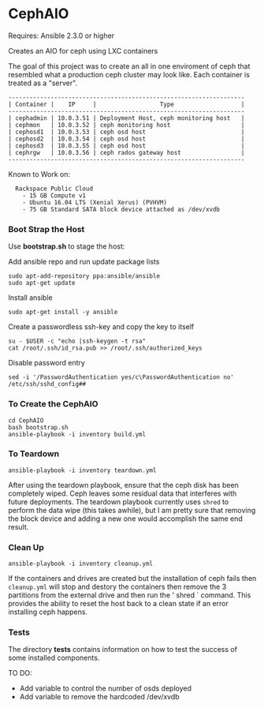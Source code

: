 # CephAIO

Requires: Ansible 2.3.0 or higher

Creates an AIO for ceph using LXC containers

The goal of this project was to create an all in one enviroment of ceph that resembled what a production ceph cluster may look like. Each container is treated as a "server". 

```
-------------------------------------------------------------------
| Container |    IP     |                  Type                   |
-------------------------------------------------------------------
| cephadmin | 10.0.3.51 | Deployment Host, ceph monitoring host   |
| cephmon   | 10.0.3.52 | ceph monitoring host                    |
| cephosd1  | 10.0.3.53 | ceph osd host                           |
| cephosd2  | 10.0.3.54 | ceph osd host                           |
| cephosd3  | 10.0.3.55 | ceph osd host                           |
| cephrgw   | 10.0.3.56 | ceph rados gateway host                 |
-------------------------------------------------------------------
```


Known to Work on:

```
  Rackspace Public Cloud
    - 15 GB Compute v1   
    - Ubuntu 16.04 LTS (Xenial Xerus) (PVHVM)  
    - 75 GB Standard SATA block device attached as /dev/xvdb
```    

### Boot Strap the Host
Use **bootstrap.sh** to stage the host:

Add ansible repo and run update package lists
```
sudo apt-add-repository ppa:ansible/ansible
sudo apt-get update
```
Install ansible 
```
sudo apt-get install -y ansible
```
Create a passwordless ssh-key and copy the key to itself
```
su - $USER -c "echo |ssh-keygen -t rsa"
cat /root/.ssh/id_rsa.pub >> /root/.ssh/authorized_keys
```
Disable password entry
```
sed -i '/PasswordAuthentication yes/c\PasswordAuthentication no' /etc/ssh/sshd_config##
```

### To Create the CephAIO

```
cd CephAIO
bash bootstrap.sh
ansible-playbook -i inventory build.yml
```

### To Teardown

` ansible-playbook -i inventory teardown.yml `

After using the teardown playbook, ensure that the ceph disk has been completely wiped. Ceph leaves some residual data that interferes with future deployments. The teardown playbook currently uses ` shred ` to perform the data wipe (this takes awhile), but I am pretty sure that removing the block device and adding a new one would accomplish the same end result.

### Clean Up

` ansible-playbook -i inventory cleanup.yml `

If the containers and drives are created but the installation of ceph fails then ` cleanup.yml ` will stop and destory the containers then remove the 3 partitions from the external drive and then run the ' shred ` command.  This provides the ability to reset the host back to a clean state if an error installing ceph happens.

### Tests

The directory  **tests** contains information on how to test the success of some installed components.  

TO DO: 

- Add variable to control the number of osds deployed
- Add variable to remove the hardcoded /dev/xvdb


